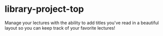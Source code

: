 # library-project-top
Manage your lectures with the ability to add titles you've read in a beautiful layout so you can keep track of your favorite lectures!
